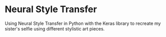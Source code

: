 # Neural Style Transfer 
Using Neural Style Transfer in Python with the Keras library to recreate my sister's selfie
using different stylistic art pieces.
